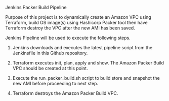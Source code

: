 Jenkins Packer Build Pipeline

Purpose of this project is to dynamically create an Amazon VPC using Terraform, build OS image(s) using Hashicorp Packer tool then have Terraform destroy the VPC after the new AMI has been saved.

Jenkins Pipeline will be used to execute the following steps.

1) Jenkins downloads and executes the latest pipeline script from the Jenkinsfile in this Github repository.

2) Terraform executes init, plan, apply and show. The Amazon Packer Build VPC should be created at this point.  

3) Execute the run_packer_build.sh script to build store and snapshot the new AMI before proceeding to next step.

4) Terraform destroys the Amazon Packer Build VPC.
